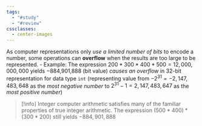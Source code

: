 ```yaml
---
tags:
  - "#study"
  - "#review"
cssclasses:
  - center-images
---
```

As computer representations only *use a limited number of bits* to encode a number, some operations can **overflow** when the results are too large to be represented.
	- Example: The expression $200 * 300 * 400 * 500 = 12,000,000,000$ yields −884,901,888 (bit value) *causes an overflow* in 32-bit representation for data type `int` (representing value from  $−2^{31}=−2,147,483,648$ as the *most negative number* to $2^{31}-1=2,147,483,647$ as the *most positive number*) 


> [!info]
> Integer computer arithmetic satisfies many of the familiar properties of true integer arithmetic. The expression $(500 * 400) * (300 * 200)$ still yields $−884,901,888$




